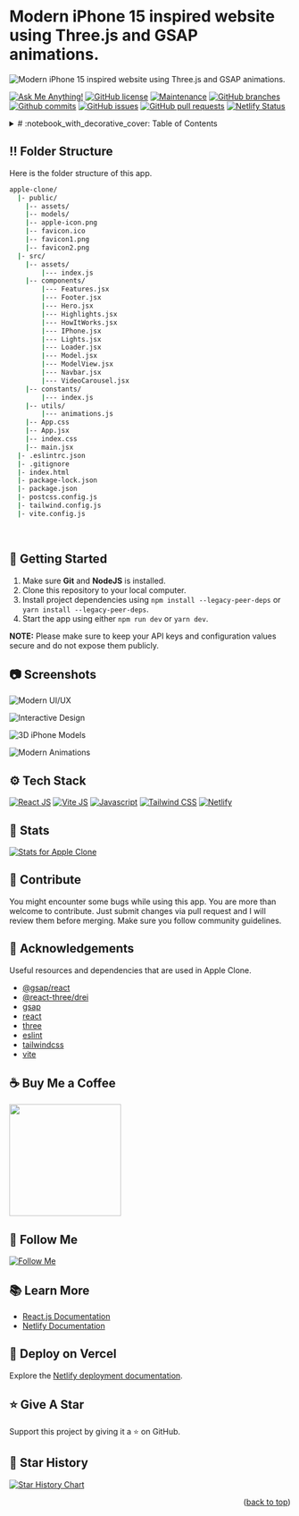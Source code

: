 
<a name="readme-top"></a>

# Modern iPhone 15 inspired website using Three.js and GSAP animations.

![Modern iPhone 15 inspired website using Three.js and GSAP animations.](/.github/images/img_main.png "Modern iPhone 15 inspired website using Three.js and GSAP animations.")

[![Ask Me Anything!](https://flat.badgen.net/static/Ask%20me/anything?icon=github&color=black&scale=1.01)](https://github.com/sachinpundir78 "Ask Me Anything!")
[![GitHub license](https://flat.badgen.net/github/license/sachinpundir78/apple-clone?icon=github&color=black&scale=1.01)](https://github.com/sachinpundir78/apple-clone/blob/main/LICENSE "GitHub license")
[![Maintenance](https://flat.badgen.net/static/Maintained/yes?icon=github&color=black&scale=1.01)](https://github.com/sachinpundir78/apple-clone/commits/main "Maintenance")
[![GitHub branches](https://flat.badgen.net/github/branches/sachinpundir78/apple-clone?icon=github&color=black&scale=1.01)](https://github.com/sachinpundir78/apple-clone/branches "GitHub branches")
[![Github commits](https://flat.badgen.net/github/commits/sachinpundir78/apple-clone?icon=github&color=black&scale=1.01)](https://github.com/sachinpundir78/apple-clone/commits "Github commits")
[![GitHub issues](https://flat.badgen.net/github/issues/sachinpundir78/apple-clone?icon=github&color=black&scale=1.01)](https://github.com/sachinpundir78/apple-clone/issues "GitHub issues")
[![GitHub pull requests](https://flat.badgen.net/github/prs/sachinpundir78/apple-clone?icon=github&color=black&scale=1.01)](https://github.com/sachinpundir78/apple-clone/pulls "GitHub pull requests")
[![Netlify Status](https://api.netlify.com/api/v1/badges/e2c95681-9266-4df6-9fec-324951ab778b/deploy-status)](https://app-iphone.netlify.app/ "Netlify Status")

<!-- Table of Contents -->
<details>
<summary>
# :notebook_with_decorative_cover: Table of Contents
</summary>

- [Folder Structure](#bangbang-folder-structure)
- [Getting Started](#toolbox-getting-started)
- [Screenshots](#camera-screenshots)
- [Tech Stack](#gear-tech-stack)
- [Stats](#wrench-stats)
- [Contribute](#raised_hands-contribute)
- [Acknowledgements](#gem-acknowledgements)
- [Buy Me a Coffee](#coffee-buy-me-a-coffee)
- [Follow Me](#rocket-follow-me)
- [Learn More](#books-learn-more)
- [Deploy on Vercel](#page_with_curl-deploy-on-vercel)
- [Give A Star](#star-give-a-star)
- [Star History](#star2-star-history)

</details>

## :bangbang: Folder Structure

Here is the folder structure of this app.

```bash
apple-clone/
  |- public/
    |-- assets/
    |-- models/
    |-- apple-icon.png
    |-- favicon.ico
    |-- favicon1.png
    |-- favicon2.png
  |- src/
    |-- assets/
        |--- index.js
    |-- components/
        |--- Features.jsx
        |--- Footer.jsx
        |--- Hero.jsx
        |--- Highlights.jsx
        |--- HowItWorks.jsx
        |--- IPhone.jsx
        |--- Lights.jsx
        |--- Loader.jsx
        |--- Model.jsx
        |--- ModelView.jsx
        |--- Navbar.jsx
        |--- VideoCarousel.jsx
    |-- constants/
        |--- index.js
    |-- utils/
        |--- animations.js
    |-- App.css
    |-- App.jsx
    |-- index.css
    |-- main.jsx
  |- .eslintrc.json
  |- .gitignore
  |- index.html
  |- package-lock.json
  |- package.json
  |- postcss.config.js
  |- tailwind.config.js
  |- vite.config.js
```

<br />

## :toolbox: Getting Started

1. Make sure **Git** and **NodeJS** is installed.
2. Clone this repository to your local computer.
3. Install project dependencies using `npm install --legacy-peer-deps` or `yarn install --legacy-peer-deps`.
4. Start the app using either `npm run dev` or `yarn dev`.

**NOTE:** Please make sure to keep your API keys and configuration values secure and do not expose them publicly.

## :camera: Screenshots

![Modern UI/UX](/.github/images/img1.png "Modern UI/UX")

![Interactive Design](/.github/images/img2.png "Interactive Design")

![3D iPhone Models](/.github/images/img3.png "3D iPhone Models")

![Modern Animations](/.github/images/img4.png "Modern Animations")

## :gear: Tech Stack

[![React JS](https://skillicons.dev/icons?i=react "React JS")](https://react.dev/ "React JS") [![Vite JS](https://skillicons.dev/icons?i=vite "Vite JS")](https://vitejs.dev/ "Vite JS") [![Javascript](https://skillicons.dev/icons?i=js "Javascript")](https://developer.mozilla.org/en-US/docs/Web/JavaScript "Javascript") [![Tailwind CSS](https://skillicons.dev/icons?i=tailwind "Tailwind CSS")](https://tailwindcss.com/ "Tailwind CSS") [![Netlify](https://skillicons.dev/icons?i=netlify "Netlify")](https://netlify.app/ "Netlify")

## :wrench: Stats

[![Stats for Apple Clone](/.github/images/stats.svg "Stats for Apple Clone")](https://pagespeed.web.dev/analysis?url=https://app-apple-clone.netlify.app/ "Stats for Apple Clone")

## :raised_hands: Contribute

You might encounter some bugs while using this app. You are more than welcome to contribute. Just submit changes via pull request and I will review them before merging. Make sure you follow community guidelines.

## :gem: Acknowledgements

Useful resources and dependencies that are used in Apple Clone.

- [@gsap/react](https://www.npmjs.com/package/@gsap/react)
- [@react-three/drei](https://www.npmjs.com/package/@react-three/drei)
- [gsap](https://www.npmjs.com/package/gsap)
- [react](https://www.npmjs.com/package/react)
- [three](https://www.npmjs.com/package/three)
- [eslint](https://www.npmjs.com/package/eslint)
- [tailwindcss](https://www.npmjs.com/package/tailwindcss)
- [vite](https://www.npmjs.com/package/vite)

## :coffee: Buy Me a Coffee

[<img src="https://img.shields.io/badge/Buy_Me_A_Coffee-FFDD00?style=for-the-badge&logo=buy-me-a-coffee&logoColor=black" width="200" />](https://www.buymeacoffee.com/sanidhy "Buy me a Coffee")

## :rocket: Follow Me

[![Follow Me](https://img.shields.io/github/followers/sachinpundir78?style=social&label=Follow&maxAge=2592000)](https://github.com/sachinpundir78 "Follow Me")

## :books: Learn More

- [React.js Documentation](https://reactjs.org/docs)
- [Netlify Documentation](https://docs.netlify.com)

## :page_with_curl: Deploy on Vercel

Explore the [Netlify deployment documentation](https://docs.netlify.com/site-deploys/create-deploys).

## :star: Give A Star

Support this project by giving it a ⭐ on GitHub.

## :star2: Star History

<a href="https://star-history.com/#sachinpundir78/apple-clone&Timeline">
<picture>
  <source media="(prefers-color-scheme: dark)" srcset="https://api.star-history.com/svg?repos=sachinpundir78/apple-clone&type=Timeline&theme=dark" />
  <source media="(prefers-color-scheme: light)" srcset="https://api.star-history.com/svg?repos=sachinpundir78/apple-clone&type=Timeline" />
  <img alt="Star History Chart" src="https://api.star-history.com/svg?repos=sachinpundir78/apple-clone&type=Timeline" />
</picture>
</a>

<p align="right">(<a href="#readme-top">back to top</a>)</p>
